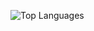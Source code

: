 ![Top Languages](https://github-readme-stats.vercel.app/api/top-langs/?username=sher1ock-jp&layout=compact&hide=html&langs_count=10)

